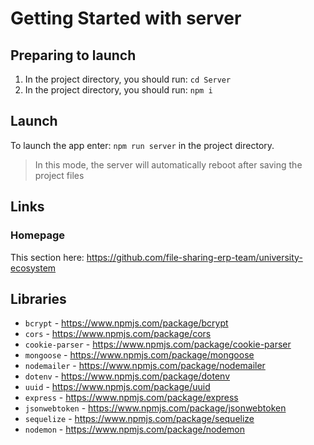 # Getting Started with server

## Preparing to launch
1.  In the project directory, you should run: `cd Server`
2.  In the project directory, you should run: `npm i`


## Launch
To launch the app enter: `npm run server` in the project directory.
> In this mode, the server will automatically reboot after saving the project files

## Links
### Homepage
This section here: https://github.com/file-sharing-erp-team/university-ecosystem

## Libraries
*  `bcrypt` - https://www.npmjs.com/package/bcrypt
*  `cors` - https://www.npmjs.com/package/cors
*  `cookie-parser` - https://www.npmjs.com/package/cookie-parser
*  `mongoose` - https://www.npmjs.com/package/mongoose
*  `nodemailer` - https://www.npmjs.com/package/nodemailer
*  `dotenv` - https://www.npmjs.com/package/dotenv
*  `uuid` - https://www.npmjs.com/package/uuid
*  `express` - https://www.npmjs.com/package/express
*  `jsonwebtoken` - https://www.npmjs.com/package/jsonwebtoken
*  `sequelize` - https://www.npmjs.com/package/sequelize
*  `nodemon` - https://www.npmjs.com/package/nodemon
